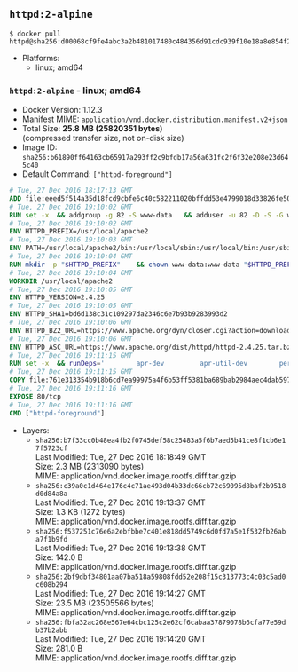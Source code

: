 ## `httpd:2-alpine`

```console
$ docker pull httpd@sha256:d00068cf9fe4abc3a2b481017480c484356d91cdc939f10e18a8e854f280551e
```

-	Platforms:
	-	linux; amd64

### `httpd:2-alpine` - linux; amd64

-	Docker Version: 1.12.3
-	Manifest MIME: `application/vnd.docker.distribution.manifest.v2+json`
-	Total Size: **25.8 MB (25820351 bytes)**  
	(compressed transfer size, not on-disk size)
-	Image ID: `sha256:b61890ff64163cb65917a293ff2c9bfdb17a56a631fc2f6f32e208e23d645c40`
-	Default Command: `["httpd-foreground"]`

```dockerfile
# Tue, 27 Dec 2016 18:17:13 GMT
ADD file:eeed5f514a35d18fcd9cbfe6c40c582211020bffdd53e4799018d33826fe5067 in / 
# Tue, 27 Dec 2016 19:10:02 GMT
RUN set -x 	&& addgroup -g 82 -S www-data 	&& adduser -u 82 -D -S -G www-data www-data
# Tue, 27 Dec 2016 19:10:02 GMT
ENV HTTPD_PREFIX=/usr/local/apache2
# Tue, 27 Dec 2016 19:10:03 GMT
ENV PATH=/usr/local/apache2/bin:/usr/local/sbin:/usr/local/bin:/usr/sbin:/usr/bin:/sbin:/bin
# Tue, 27 Dec 2016 19:10:04 GMT
RUN mkdir -p "$HTTPD_PREFIX" 	&& chown www-data:www-data "$HTTPD_PREFIX"
# Tue, 27 Dec 2016 19:10:04 GMT
WORKDIR /usr/local/apache2
# Tue, 27 Dec 2016 19:10:05 GMT
ENV HTTPD_VERSION=2.4.25
# Tue, 27 Dec 2016 19:10:05 GMT
ENV HTTPD_SHA1=bd6d138c31c109297da2346c6e7b93b9283993d2
# Tue, 27 Dec 2016 19:10:06 GMT
ENV HTTPD_BZ2_URL=https://www.apache.org/dyn/closer.cgi?action=download&filename=httpd/httpd-2.4.25.tar.bz2
# Tue, 27 Dec 2016 19:10:06 GMT
ENV HTTPD_ASC_URL=https://www.apache.org/dist/httpd/httpd-2.4.25.tar.bz2.asc
# Tue, 27 Dec 2016 19:11:15 GMT
RUN set -x 	&& runDeps=' 		apr-dev 		apr-util-dev 		perl 	' 	&& apk add --no-cache --virtual .build-deps 		$runDeps 		ca-certificates 		gcc 		gnupg 		libc-dev 		libxml2-dev 		lua-dev 		make 		openssl 		openssl-dev 		pcre-dev 		tar 		zlib-dev 	&& echo '@edge http://dl-cdn.alpinelinux.org/alpine/edge/main' >> /etc/apk/repositories 	&& apk add --no-cache nghttp2-dev@edge 		&& wget -O httpd.tar.bz2 "$HTTPD_BZ2_URL" 	&& echo "$HTTPD_SHA1 *httpd.tar.bz2" | sha1sum -c - 	&& wget -O httpd.tar.bz2.asc "$HTTPD_ASC_URL" 	&& export GNUPGHOME="$(mktemp -d)" 	&& gpg --keyserver ha.pool.sks-keyservers.net --recv-keys A93D62ECC3C8EA12DB220EC934EA76E6791485A8 	&& gpg --batch --verify httpd.tar.bz2.asc httpd.tar.bz2 	&& rm -r "$GNUPGHOME" httpd.tar.bz2.asc 		&& mkdir -p src 	&& tar -xf httpd.tar.bz2 -C src --strip-components=1 	&& rm httpd.tar.bz2 	&& cd src 		&& ./configure 		--prefix="$HTTPD_PREFIX" 		--enable-mods-shared=reallyall 	&& make -j "$(getconf _NPROCESSORS_ONLN)" 	&& make install 		&& cd .. 	&& rm -r src man manual 		&& sed -ri 		-e 's!^(\s*CustomLog)\s+\S+!\1 /proc/self/fd/1!g' 		-e 's!^(\s*ErrorLog)\s+\S+!\1 /proc/self/fd/2!g' 		"$HTTPD_PREFIX/conf/httpd.conf" 		&& runDeps="$runDeps $( 		scanelf --needed --nobanner --recursive /usr/local 			| awk '{ gsub(/,/, "\nso:", $2); print "so:" $2 }' 			| sort -u 			| xargs -r apk info --installed 			| sort -u 	)" 	&& apk update 	&& apk add --virtual .httpd-rundeps $runDeps 	&& apk del .build-deps 	&& rm -rf /var/cache/apk/*
# Tue, 27 Dec 2016 19:11:15 GMT
COPY file:761e313354b918b6cd7ea99975a4f6b53ff5381ba689bab2984aec4dab597215 in /usr/local/bin/ 
# Tue, 27 Dec 2016 19:11:16 GMT
EXPOSE 80/tcp
# Tue, 27 Dec 2016 19:11:16 GMT
CMD ["httpd-foreground"]
```

-	Layers:
	-	`sha256:b7f33cc0b48ea4fb2f0745def58c25483a5f6b7aed5b41ce8f1cb6e17f5723cf`  
		Last Modified: Tue, 27 Dec 2016 18:18:49 GMT  
		Size: 2.3 MB (2313090 bytes)  
		MIME: application/vnd.docker.image.rootfs.diff.tar.gzip
	-	`sha256:c39a0c1d464e176c4c71ae493d04b33dc66cb72c69095d8baf2b9518d0d84a8a`  
		Last Modified: Tue, 27 Dec 2016 19:13:37 GMT  
		Size: 1.3 KB (1272 bytes)  
		MIME: application/vnd.docker.image.rootfs.diff.tar.gzip
	-	`sha256:f537251c76e6a2ebfbbe7c401e818dd5749c6d0fd7a5e1f532fb26aba7f1b9fd`  
		Last Modified: Tue, 27 Dec 2016 19:13:38 GMT  
		Size: 142.0 B  
		MIME: application/vnd.docker.image.rootfs.diff.tar.gzip
	-	`sha256:2bf9dbf34801aa07ba518a59808fdd52e208f15c313773c4c03c5ad0c608b294`  
		Last Modified: Tue, 27 Dec 2016 19:14:27 GMT  
		Size: 23.5 MB (23505566 bytes)  
		MIME: application/vnd.docker.image.rootfs.diff.tar.gzip
	-	`sha256:fbfa32ac268e567e64cbc125c2e62cf6cabaa37879078b6cfa77e59db37b2abb`  
		Last Modified: Tue, 27 Dec 2016 19:14:20 GMT  
		Size: 281.0 B  
		MIME: application/vnd.docker.image.rootfs.diff.tar.gzip
